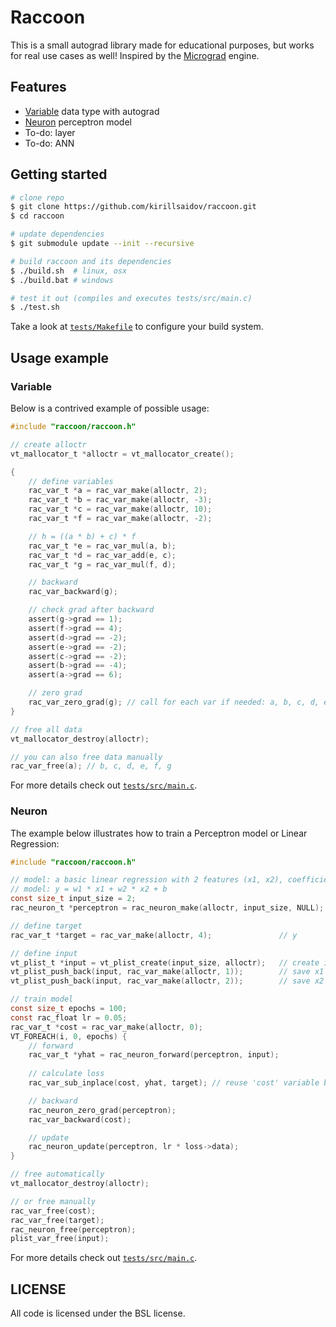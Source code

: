 # Raccoon 
This is a small autograd library made for educational purposes, but works for real use cases as well! Inspired by the [Micrograd](https://github.com/karpathy/micrograd) engine.

## Features
* [Variable](inc/raccoon/core/variable.h#L25) data type with autograd
* [Neuron](inc/raccoon/nn/neuron.h#L18) perceptron model
* To-do: layer
* To-do: ANN

## Getting started
```sh
# clone repo
$ git clone https://github.com/kirillsaidov/raccoon.git
$ cd raccoon

# update dependencies 
$ git submodule update --init --recursive

# build raccoon and its dependencies
$ ./build.sh  # linux, osx
$ ./build.bat # windows

# test it out (compiles and executes tests/src/main.c)
$ ./test.sh
```
Take a look at [`tests/Makefile`](tests/Makefile) to configure your build system.

## Usage example
### Variable
Below is a contrived example of possible usage:

```c
#include "raccoon/raccoon.h"

// create alloctr
vt_mallocator_t *alloctr = vt_mallocator_create();

{
    // define variables
    rac_var_t *a = rac_var_make(alloctr, 2);
    rac_var_t *b = rac_var_make(alloctr, -3);
    rac_var_t *c = rac_var_make(alloctr, 10);
    rac_var_t *f = rac_var_make(alloctr, -2);

    // h = ((a * b) + c) * f
    rac_var_t *e = rac_var_mul(a, b);
    rac_var_t *d = rac_var_add(e, c);
    rac_var_t *g = rac_var_mul(f, d);

    // backward
    rac_var_backward(g);

    // check grad after backward
    assert(g->grad == 1);
    assert(f->grad == 4);
    assert(d->grad == -2);
    assert(e->grad == -2);
    assert(c->grad == -2);
    assert(b->grad == -4);
    assert(a->grad == 6);

    // zero grad
    rac_var_zero_grad(g); // call for each var if needed: a, b, c, d, e, f
}

// free all data
vt_mallocator_destroy(alloctr);

// you can also free data manually
rac_var_free(a); // b, c, d, e, f, g
```

For more details check out [`tests/src/main.c`](tests/src/main.c).

### Neuron
The example below illustrates how to train a Perceptron model or Linear Regression:

```c
#include "raccoon/raccoon.h"

// model: a basic linear regression with 2 features (x1, x2), coefficients (w1, w2) and a bias (b)
// model: y = w1 * x1 + w2 * x2 + b
const size_t input_size = 2;
rac_neuron_t *perceptron = rac_neuron_make(alloctr, input_size, NULL); // activation is linear (NULL)

// define target
rac_var_t *target = rac_var_make(alloctr, 4);               // y

// define input
vt_plist_t *input = vt_plist_create(input_size, alloctr);   // create input list
vt_plist_push_back(input, rac_var_make(alloctr, 1));        // save x1 to input list
vt_plist_push_back(input, rac_var_make(alloctr, 2));        // save x2 to input list

// train model
const size_t epochs = 100;
const rac_float lr = 0.05;
rac_var_t *cost = rac_var_make(alloctr, 0);
VT_FOREACH(i, 0, epochs) {
    // forward
    rac_var_t *yhat = rac_neuron_forward(perceptron, input);
    
    // calculate loss
    rac_var_sub_inplace(cost, yhat, target); // reuse 'cost' variable by inplacing a new value

    // backward
    rac_neuron_zero_grad(perceptron);
    rac_var_backward(cost);

    // update
    rac_neuron_update(perceptron, lr * loss->data);
}

// free automatically
vt_mallocator_destroy(alloctr);

// or free manually
rac_var_free(cost);
rac_var_free(target);
rac_neuron_free(perceptron);
plist_var_free(input);
```

For more details check out [`tests/src/main.c`](tests/src/main.c).

## LICENSE
All code is licensed under the BSL license.

